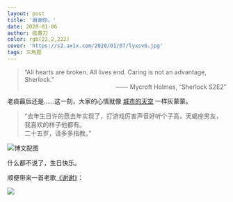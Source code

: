 ```yaml
---
layout: post
title: '谢谢你。'
date: 2020-01-06
author: 痰黄刀
color: rgb(22,2,222)
cover: 'https://s2.ax1x.com/2020/01/07/lyxsv6.jpg'
tags: 三角题
---
```


> “All hearts are broken. All lives end. Caring is not an advantage, Sherlock.”<br/><span style="text-align:right; display:block">—— Mycroft Holmes, “Sherlock S2E2”</span>

老痰最后还是……这一刻，大家的心情就像 [城市的天空](https://s2.ax1x.com/2020/01/07/lyxsv6.jpg) 一样灰蒙蒙。

> “去年生日许的愿去年实现了，打游戏厉害声音好听个子高，天蝎座男友，我喜欢的样子他都有。<br/>二十五岁，请多多指教。” ​​​​

<img src="https://s2.ax1x.com/2020/01/07/lyj2QK.jpg" style="display:block; margin-left:auto; margin-right:auto" alt="博文配图" border="0" />

什么都不说了，生日快乐。

顺便带来一首老歌[《谢谢》](http://t.cn/Aisi68a0?m=4457871443679936&u=2390692004)：

![](https://s2.ax1x.com/2020/01/07/lyxmDS.png)

